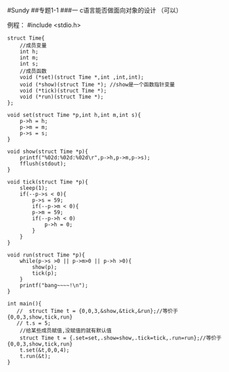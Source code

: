 #Sundy
##专题1-1
###一 c语言能否做面向对象的设计 
（可以）

例程：
	#include <stdio.h>
	
	struct Time{
		//成员变量
		int h;
		int m;
		int s;
		//成员函数
		void (*set)(struct Time *,int ,int,int);
		void (*show)(struct Time *); //show是一个函数指针变量
		void (*tick)(struct Time *);
		void (*run)(struct Time *);
	};
	
	void set(struct Time *p,int h,int m,int s){
		p->h = h;
		p->m = m;
		p->s = s;
	}
	
	void show(struct Time *p){
		printf("%02d:%02d:%02d\r",p->h,p->m,p->s);
		fflush(stdout);
	}
	
	void tick(struct Time *p){
		sleep(1);
		if(--p->s < 0){
			p->s = 59;
			if(--p->m < 0){
			p->m = 59;
			if(--p->h < 0)
				p->h = 0;
			}
		}
	}
	
	void run(struct Time *p){
		while(p->s >0 || p->m>0 || p->h >0){
			show(p);
			tick(p);
		}
		printf("bang~~~~!\n");
	}
	
	int main(){
	   //  struct Time t = {0,0,3,&show,&tick,&run};//等价于{0,0,3,show,tick,run}
	   // t.s = 5;  
		//给某些成员赋值,没赋值的就有默认值
		struct Time t = {.set=set,.show=show,.tick=tick,.run=run};//等价于{0,0,3,show,tick,run}
		t.set(&t,0,0,4);
		t.run(&t);
	}
	
	





